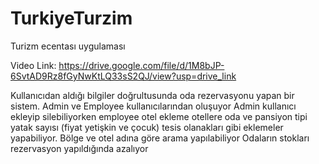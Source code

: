# TurkiyeTurzim
Turizm ecentası uygulaması


Video Link: https://drive.google.com/file/d/1M8bJP-6SvtAD9Rz8fGyNwKtLQ33sS2QJ/view?usp=drive_link

 Kullanıcıdan aldığı bilgiler doğrultusunda oda rezervasyonu yapan bir sistem.
 Admin ve Employee kullanıcılarından oluşuyor 
 Admin kullanıcı ekleyip silebiliyorken employee otel ekleme otellere oda ve pansiyon tipi yatak sayısı (fiyat yetişkin ve çocuk) tesis olanakları gibi
 eklemeler yapabiliyor.
 Bölge ve otel adına göre arama yapılabiliyor
 Odaların stokları rezervasyon yapıldığında azalıyor
 
